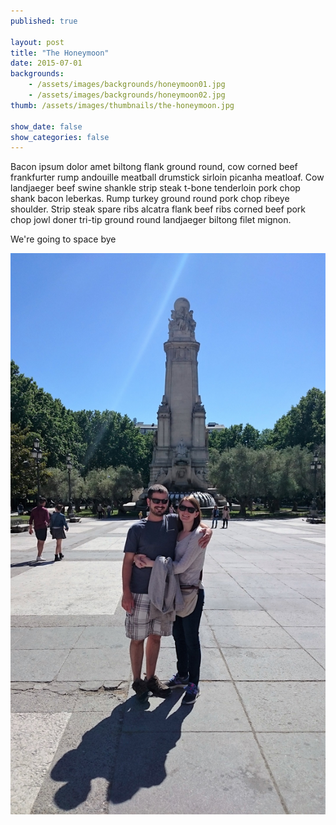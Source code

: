 ```yaml
---
published: true

layout: post
title: "The Honeymoon"
date: 2015-07-01
backgrounds:
    - /assets/images/backgrounds/honeymoon01.jpg
    - /assets/images/backgrounds/honeymoon02.jpg
thumb: /assets/images/thumbnails/the-honeymoon.jpg

show_date: false
show_categories: false
---
```


Bacon ipsum dolor amet biltong flank ground round, cow corned beef frankfurter rump andouille meatball drumstick sirloin picanha meatloaf. Cow landjaeger beef swine shankle strip steak t-bone tenderloin pork chop shank bacon leberkas. Rump turkey ground round pork chop ribeye shoulder. Strip steak spare ribs alcatra flank beef ribs corned beef pork chop jowl doner tri-tip ground round landjaeger biltong filet mignon.

We're going to space bye

![Nick and Wendy](/assets/images/raunwendy/honeymoon01.jpg)